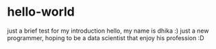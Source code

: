 # hello-world
just a brief test for my introduction
hello, my name is dhika :) just a new programmer, hoping to be a data scientist that enjoy his profession :D
